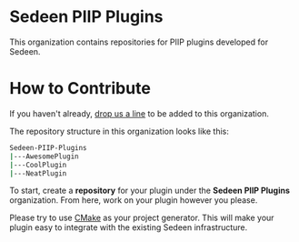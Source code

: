 # Sedeen PIIP Plugins

This organization contains repositories for PIIP plugins developed for Sedeen.

# How to Contribute

If you haven't already, [drop us a line](https://pathcore.com/) to be added to this organization.

The repository structure in this organization looks like this:

```sh
Sedeen-PIIP-Plugins
|---AwesomePlugin
|---CoolPlugin
|---NeatPlugin
```

To start, create a **repository** for your plugin under the **Sedeen PIIP Plugins** organization. From here, work on your plugin however you please.

Please try to use [CMake](https://cmake.org/) as your project generator. This will make your plugin easy to integrate with the existing Sedeen infrastructure.
